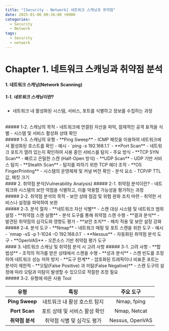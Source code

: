 ```yaml
---
title: "[Security - Network] 네트워크 스캐닝과 취약점"
date: 2025-01-06 00:34:00 +0900
categories:
  - Security
  - Network
tags:
  - Security
  - network
---
```


# Chapter 1. 네트워크 스캐닝과 취약점 분석
#### 1. 네트워크 스캐닝(Network Scanning)
##### 1-1. 네트워크 스캐닝이란?
- 네트워크 내 활성화된 시스템, 서비스, 포트를 식별하고 정보를 수집하는 과정

<br>
##### 1-2. 스캐닝의 목적
- 네트워크에 연결된 자산을 파악, 잠재적인 공격 표적을 식별
- 시스템 및 서비스 활성화 상태 확인

<br>
##### 1-3. 스캐닝의 유형
- **Ping Sweep**
	- ICMP 패킷을 이용하여 네트워크에서 활성화된 호스트를 확인
	- 예시
		- `ping -s 192.168.1.1`
- **Port Scan**
	- 네트워크 포트가 열려 있는지 확인하여 사용 중인 서비스를 탐지
	- 주요 방식
		- **TCP SYN Scan**
			- 빠르고 은밀한 스캔 (Half-Open 방식)
		- **UDP Scan**
			- UDP 기반 서비스 탐지
		- **Stealth Scan**
			- 탐지를 피하기 위한 TCP 헤더 조작
		- **OS FingerPrinting**
			- 시스템의 운영체제 및 커널 버전 확인
			- 분석 요소
				- TCP/IP TTL 값, 패킷 크기


<br>
#### 2. 취약점 분석(Vulnerability Analysis)
##### 2-1. 취약점 분석이란?
- 네트워크와 시스템의 보안 약점을 식별하고, 이를 악용할 가능성을 평가하는 과정

<br>
##### 2-2. 취약점 분석의 목적
- 보안 상태 점검 및 위험 완화 조치 마련
- 취약한 서비스나 설정을 파악하여 보완

<br>
##### 2-3. 분석 절차
- **네트워크 자산 식별**
	- 스캔 대상 시스템 및 네트워크 범위 설정
- **취약점 스캔 실행**
	- 분석 도구를 통해 취약점 스캔 수행
- **결과 분석**
	- 발견된 취약점의 심각도와 영향도 평가
- **보안 조치**
	- 패치 적용 및 보안 설정 강화

<br>
##### 2-4. 분석 도구
- **Nmap**
	- 네트워크 매핑 및 포트 스캔을 위한 도구
	- 예시
		- `nmap -sS -p 1-1024 -O 192.168.0.1`
- **Nessus**
	- 자동화된 취약점 분석 도구
- **OpenVAS**
	- 오픈소스 기반 취약점 평가 도구

<br>
#### 3. 네트워크 스캐닝 및 취약점 분석 시 고려 사항
##### 3-1. 고려 사항
- **합법성**
	- 조직의 허가를 받은 상태에서 스캔을 수행 
- **성과 분석**
	- 스캔 빈도를 조정하여 네트워크 성능 저하 방지
- **도구 한계**
	- 암호화된 트래픽이나 비표준 포트는 분석이 제한적
- **오탐(False Positive) 과 미탐(False Negative)**
	- 스캔 도구의 설정에 따라 오탐과 미탐이 발생할 수 있으므로 적절한 조정 필요

<br>
##### 3-2. 유형에 따른 사용 Tool

|       유형       |        특징         |      주요 도구      |
| :------------: | :---------------: | :-------------: |
| **Ping Sweep** | 네트워크 내 활성 호스트 탐지  |   Nmap, fping   |
| **Port Scan**  | 포트 상태 및 서비스 활성 확인 |  Nmap, Netcat   |
|   **취약점 분석**   |  취약점 식별 및 심각도 평가  | Nessus, OpenVAS |
